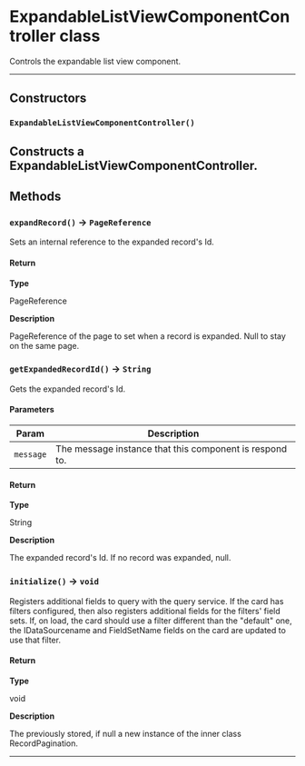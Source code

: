 # ExpandableListViewComponentController class

Controls the expandable list view component.

---
## Constructors
### `ExpandableListViewComponentController()`

Constructs a ExpandableListViewComponentController.
---
## Methods
### `expandRecord()` → `PageReference`

Sets an internal reference to the expanded record's Id.

#### Return

**Type**

PageReference

**Description**

PageReference of the page to set when a record is expanded. Null to stay on the same page.

### `getExpandedRecordId()` → `String`

Gets the expanded record's Id.

#### Parameters
|Param|Description|
|-----|-----------|
|`message` |  The message instance that this component is respond to. |

#### Return

**Type**

String

**Description**

The expanded record's Id. If no record was expanded, null.

### `initialize()` → `void`

Registers additional fields to query with the query service. If the card has filters configured, then also registers additional fields for the filters' field sets. If, on load, the card should use a filter different than the "default" one, the IDataSourcename and FieldSetName fields on the card are updated to use that filter.

#### Return

**Type**

void

**Description**

The previously stored, if null a new instance of the inner class RecordPagination.

---
